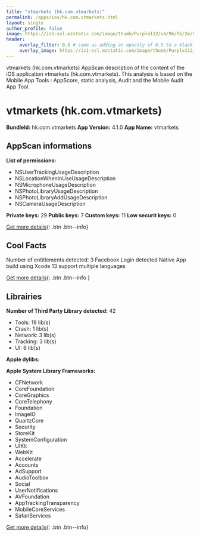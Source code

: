 ```yaml
---
title: "vtmarkets (hk.com.vtmarkets)"
permalink: /apps/ios/hk.com.vtmarkets.html
layout: single
author_profile: false
image: https://is1-ssl.mzstatic.com/image/thumb/Purple112/v4/96/fb/2e/96fb2e3f-eb1a-7410-f946-4e48b8ebe5f1/AppIcon-0-0-1x_U007emarketing-0-0-0-5-0-0-sRGB-0-0-0-GLES2_U002c0-512MB-85-220-0-0.png/512x512bb.jpg
header: 
     overlay_filter: 0.5 # same as adding an opacity of 0.5 to a black background
     overlay_image: https://is1-ssl.mzstatic.com/image/thumb/Purple112/v4/96/fb/2e/96fb2e3f-eb1a-7410-f946-4e48b8ebe5f1/AppIcon-0-0-1x_U007emarketing-0-0-0-5-0-0-sRGB-0-0-0-GLES2_U002c0-512MB-85-220-0-0.png/512x512bb.jpg
---
```

vtmarkets (hk.com.vtmarkets) AppScan description of the content of the iOS application vtmarkets (hk.com.vtmarkets). This analysis is based on the Mobile App Tools : AppScore, static analysis, Audit and the Mobile Audit App Tool.

# vtmarkets (hk.com.vtmarkets)

**BundleId:** hk.com.vtmarkets
**App Version:** 4.1.0
**App Name:** vtmarkets


## AppScan informations 

**List of permissions:** 
- NSUserTrackingUsageDescription
- NSLocationWhenInUseUsageDescription
- NSMicrophoneUsageDescription
- NSPhotoLibraryUsageDescription
- NSPhotoLibraryAddUsageDescription
- NSCameraUsageDescription
  
  
**Private keys:** 29
**Public keys:** 7
**Custom keys:** 11
**Low securit keys:** 0
  
[Get more details](/pricing.html){: .btn .btn--info}

## Cool Facts

Number of entitlements detected: 3
Facebook Login detected
Native App
build using Xcode 13
support multiple languages
  
[Get more details](/pricing.html){: .btn .btn--info }

## Librairies 
**Number of Third Party Library detected:** 42
- Tools: 19 lib(s)
- Crash: 1 lib(s)
- Network: 3 lib(s)
- Tracking: 3 lib(s)
- UI: 6 lib(s)


**Apple dylibs:**


**Apple System Library Frameworks:**
- CFNetwork
- CoreFoundation
- CoreGraphics
- CoreTelephony
- Foundation
- ImageIO
- QuartzCore
- Security
- StoreKit
- SystemConfiguration
- UIKit
- WebKit
- Accelerate
- Accounts
- AdSupport
- AudioToolbox
- Social
- UserNotifications
- AVFoundation
- AppTrackingTransparency
- MobileCoreServices
- SafariServices


  
[Get more details](/pricing.html){: .btn .btn--info}

